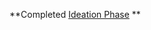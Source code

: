 
**Completed [Ideation Phase](https://github.com/IBM-EPBL/IBM-Project-18366-1659684009/tree/main/Project%20Design%20and%20Planning/Ideation%20Phase) ** 

